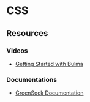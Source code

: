 # CSS

## Resources

### Videos

- [Getting Started with Bulma](https://youtu.be/MchBPICewgs)

### Documentations

- [GreenSock Documentation](https://greensock.com/docs/)

